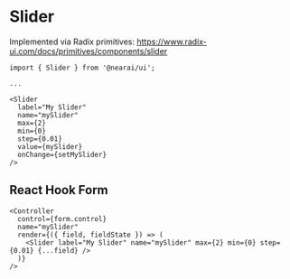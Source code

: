 # Slider

Implemented via Radix primitives: https://www.radix-ui.com/docs/primitives/components/slider

```tsx
import { Slider } from '@nearai/ui';

...

<Slider
  label="My Slider"
  name="mySlider"
  max={2}
  min={0}
  step={0.01}
  value={mySlider}
  onChange={setMySlider}
/>
```

## React Hook Form

```tsx
<Controller
  control={form.control}
  name="mySlider"
  render={({ field, fieldState }) => (
    <Slider label="My Slider" name="mySlider" max={2} min={0} step={0.01} {...field} />
  )}
/>
```
